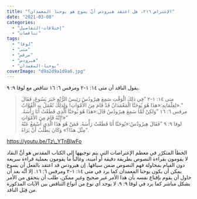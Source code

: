 ```yaml
---
title: "الإعتراض ٢١٦، هل اعتقد هيرودس أنَّ يسوع هو يوحنا المعمدان؟"
date: "2021-03-08"
categories: 
  - "إختلافات-التفاصيل"
  - "تناقضات"
tags: 
  - "لوقا"
  - "متى"
  - "مرقس"
  - "هيرودس"
  - "يوحنا-المعمدان"
coverImage: "d9a2d9a1d9a6.jpg"
---
```


يقول الناقد أن متى ١٤: ١-٢ ومرقس ٦: ١٦ تتناقض مع لوقا ٩: ٩.

> متى ١٤: ١-٢ ”فِي ذلِكَ الْوَقْتِ سَمِعَ هِيرُودُسُ رَئِيسُ الرُّبْعِ خَبَرَ يَسُوعَ، فَقَالَ لِغِلْمَانِهِ:«هذَا هُوَ يُوحَنَّا الْمَعْمَدَانُ قَدْ قَامَ مِنَ الأَمْوَاتِ! وَلِذلِكَ تُعْمَلُ بِهِ الْقُوَّاتُ».“  
> مرقس ٦: ١٦ ”وَلكِنْ لَمَّا سَمِعَ هِيرُودُسُ قَالَ:«هذَا هُوَ يُوحَنَّا الَّذِي قَطَعْتُ أَنَا رَأْسَهُ. إِنَّهُ قَامَ مِنَ الأَمْوَاتِ!»“  
> لوقا ٩: ٩ ”فَقَالَ هِيرُودُسُ:«يُوحَنَّا أَنَا قَطَعْتُ رَأْسَهُ. فَمَنْ هُوَ هذَا الَّذِي أَسْمَعُ عَنْهُ مِثْلَ هذَا؟» وَكَانَ يَطْلُبُ أَنْ يَرَاهُ“.

https://youtu.be/Tz\_YTnBlwFo

الخطأ المتكرّر في معظم الإعتراضات التي يتم توجيهها إلى الكتاب المقدس هو أنَّ النقاد لا يقومون بقراءة النصوص بطريقة دقيقة أو أمينة، وغالباً ما يقومون بعملية قراءة سريعة دون القيام بمحاولة فهم النصوص ضمن سياقها. إن هيرودس قد اعتقد بالفعل أن يسوع يمكن أن يكون يوحنا المعمدان كما يرد في متى ١٤: ١-٢ ومرقس ٦: ١٦. إلا أنَّه بعد أن حاول أن يقوم بإقناع نفسه بأن هذا الأمر غير صحيح وغير ممكن، طلب أن يتحقق من الأمر بشكل مباشر كما يرد في لوقا ٩: ٩. لا يوجد أي نوع من أنواع التناقض بين الآيات المذكورة من قِبَل الناقد.
